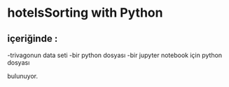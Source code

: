 # hotelsSorting with Python

## içeriğinde :

-trivagonun data seti
-bir python dosyası 
-bir jupyter notebook için python dosyası 

bulunuyor.




